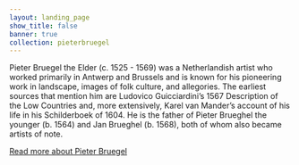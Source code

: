 ```yaml
---
layout: landing_page
show_title: false
banner: true
collection: pieterbruegel
---
```


Pieter Bruegel the Elder (c. 1525 - 1569) was a Netherlandish artist who worked primarily in Antwerp and Brussels and is known for his pioneering work in landscape, images of folk culture, and allegories. The earliest sources that mention him are Ludovico Guicciardini’s 1567 Description of the Low Countries and, more extensively, Karel van Mander’s account of his life in his Schilderboek of 1604. He is the father of Pieter Brueghel the younger (b. 1564) and Jan Brueghel (b. 1568), both of whom also became artists of note.

[Read more about Pieter Bruegel](about-pieterbruegel)